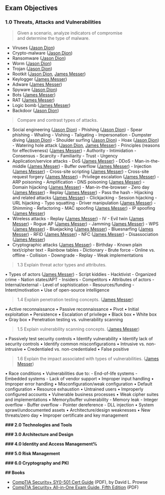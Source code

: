 ## Exam Objectives

### 1.0 Threats, Attacks and Vulnerabilities

> Given a scenario, analyze indicators of compromise  
> and determine the type of malware.

- Viruses ([Jason Dion](~https://www.udemy.com/program/comptia-security/learn/2015076/lecture/12836596#overview~))
- Crypto-malware ([Jason Dion](~https://www.udemy.com/program/comptia-security/learn/2015076/lecture/12836594#overview~))
- Ransomware ([Jason Dion](~https://www.udemy.com/program/comptia-security/learn/2015076/lecture/12836640#overview~))
- Worm ([Jason Dion](~https://www.udemy.com/program/comptia-security/learn/2015076/lecture/12836604#overview~))
- Trojan ([Jason Dion](~https://www.udemy.com/program/comptia-security/learn/2015076/lecture/12836608#overview~))
- Rootkit ([Jason Dion](~https://www.udemy.com/program/comptia-security/learn/2015076/lecture/12836814#overview~), [James Messer](~https://www.youtube.com/watch?v=GpoWRVA4QXE&list=PLG49S3nxzAnnVhoAaL4B6aMFDQ8_gdxAy&index=7~))
- Keylogger ([James Messer](~https://www.youtube.com/watch?v=OqS6CDP8N2w&list=PLG49S3nxzAnnVhoAaL4B6aMFDQ8_gdxAy&index=8~))
- Adware ([James Messer](~https://www.youtube.com/watch?v=pO_ln-cSY0Y&list=PLG49S3nxzAnnVhoAaL4B6aMFDQ8_gdxAy&index=9~))
- Spyware ([Jason Dion](~https://www.udemy.com/program/comptia-security/learn/2015076/lecture/12836642#overview~))
- Bots ([James Messer](~https://www.youtube.com/watch?v=5kA2ney8r1Y&list=PLG49S3nxzAnnVhoAaL4B6aMFDQ8_gdxAy&index=10~))
- RAT ([James Messer](~https://www.youtube.com/watch?v=ib8Phu54VYc&list=PLG49S3nxzAnnVhoAaL4B6aMFDQ8_gdxAy&index=6~))
- Logic bomb ([James Messer](~https://www.youtube.com/watch?v=aUemRyeKJs4&list=PLG49S3nxzAnnVhoAaL4B6aMFDQ8_gdxAy&index=11~))
- Backdoor ([Jason Dion](~https://www.udemy.com/program/comptia-security/learn/2015076/lecture/12838190#overview~))

> Compare and contrast types of attacks.

- Social engineering ([Jason Dion](~https://www.udemy.com/program/comptia-security/learn/2015076/lecture/13219886#overview~)) - Phishing ([Jason Dion](~https://www.udemy.com/program/comptia-security/learn/2015076/lecture/13219898#overview~)) - Spear phishing - Whaling - Vishing - Tailgating - Impersonation - Dumpster diving ([Jason Dion](~https://www.udemy.com/program/comptia-security/learn/2015076/lecture/13219900#overview~)) - Shoulder surfing ([Jason Dion](~https://www.udemy.com/program/comptia-security/learn/2015076/lecture/13219900#overview~)) - Hoax ([Jason Dion](~https://www.udemy.com/program/comptia-security/learn/2015076/lecture/13219900#overview~)) - Watering hole attack ([Jason Dion](~https://www.udemy.com/program/comptia-security/learn/2015076/lecture/13219900#overview~), [James Messer](~https://www.youtube.com/watch?v=cqvaD2Do7UI&list=PL5ysgoFoCpZEM8cboeHdRDePc2bOU9CN1&index=16~)) - Principles (reasons for effectiveness) ([James Messer](~https://www.youtube.com/watch?v=xrdYV7bXQVc&list=PL5ysgoFoCpZEM8cboeHdRDePc2bOU9CN1&index=17~)) - Authority - Intimidation - Consensus - Scarcity - Familiarity - Trust - Urgency
- Application/service attacks - DoS ([James Messer](https://www.youtube.com/watch?v=Y9LFN4Ajw6c&list=PL5ysgoFoCpZEM8cboeHdRDePc2bOU9CN1&index=18&t=3s)) - DDoS - Man-in-the-middle ([James Messer](https://www.youtube.com/watch?v=EHCN1uzac_w&list=PL5ysgoFoCpZEM8cboeHdRDePc2bOU9CN1&index=19)) - Buffer overflow ([James Messer](https://www.youtube.com/watch?v=TSeqEN-ZXe4&list=PL5ysgoFoCpZEM8cboeHdRDePc2bOU9CN1&index=20])) - Injection ([James Messer](https://www.youtube.com/watch?v=81yiRyGG29Y&list=PL5ysgoFoCpZEM8cboeHdRDePc2bOU9CN1&index=21)) - Cross-site scripting ([James Messer](https://www.youtube.com/watch?v=AjsYOMatAcg&list=PL5ysgoFoCpZEM8cboeHdRDePc2bOU9CN1&index=22)) - Cross-site request forgery ([James Messer](https://www.youtube.com/watch?v=rbP2jwEDlBM&list=PL5ysgoFoCpZEM8cboeHdRDePc2bOU9CN1&index=23)) - Privilege escalation ([James Messer](https://www.youtube.com/watch?v=KDIfL6meNQs&list=PL5ysgoFoCpZEM8cboeHdRDePc2bOU9CN1&index=24)) - ARP poisoning - Amplification - DNS poisoning ([James Messer](https://www.youtube.com/watch?v=c76GbfM_QsI&list=PL5ysgoFoCpZEM8cboeHdRDePc2bOU9CN1&index=25)) - Domain hijacking ([James Messer](https://www.youtube.com/watch?v=c76GbfM_QsI&list=PL5ysgoFoCpZEM8cboeHdRDePc2bOU9CN1&index=25)) - Man-in-the-browser - Zero day ([James Messer](https://www.youtube.com/watch?v=0zeEGYENgoo&list=PL5ysgoFoCpZEM8cboeHdRDePc2bOU9CN1&index=27)) - Replay ([James Messer](https://www.youtube.com/watch?v=jy8USm8pIYM&list=PL5ysgoFoCpZEM8cboeHdRDePc2bOU9CN1&index=28)) - Pass the hash - Hijacking and related attacks ([James Messer](https://www.youtube.com/watch?v=f2VK7jq-s5A&list=PL5ysgoFoCpZEM8cboeHdRDePc2bOU9CN1&index=29)) - Clickjacking - Session hijacking - URL hijacking - Typo squatting - Driver manipulation ([James Messer](https://www.youtube.com/watch?v=yQb2A-KoA6Y&list=PL5ysgoFoCpZEM8cboeHdRDePc2bOU9CN1&index=26)) - Shimming - Refactoring - MAC spoofing ([James Messer](https://www.youtube.com/watch?v=Esqo90Lg4PQ&list=PL5ysgoFoCpZEM8cboeHdRDePc2bOU9CN1&index=30)) - IP spoofing ([James Messer](https://www.youtube.com/watch?v=Esqo90Lg4PQ&list=PL5ysgoFoCpZEM8cboeHdRDePc2bOU9CN1&index=30))
- Wireless attacks - Replay ([James Messer](https://www.youtube.com/watch?v=1Mx4Ld7PF0s&list=PL5ysgoFoCpZEM8cboeHdRDePc2bOU9CN1&index=31)) - IV - Evil twin ([James Messer](https://www.youtube.com/watch?v=XqAn2iR9Cc0&list=PL5ysgoFoCpZEM8cboeHdRDePc2bOU9CN1&index=32)) - Rogue AP ([James Messer](https://www.youtube.com/watch?v=XqAn2iR9Cc0&list=PL5ysgoFoCpZEM8cboeHdRDePc2bOU9CN1&index=32)) - Jamming ([James Messer](https://www.youtube.com/watch?v=wqq_uWVqFso&list=PL5ysgoFoCpZEM8cboeHdRDePc2bOU9CN1&index=33)) - WPS ([James Messer](https://www.youtube.com/watch?v=drHyM--ZY5c&list=PL5ysgoFoCpZEM8cboeHdRDePc2bOU9CN1&index=34)) - Bluejacking ([James Messer](https://www.youtube.com/watch?v=ofTKPoLOxnA&list=PL5ysgoFoCpZEM8cboeHdRDePc2bOU9CN1&index=35)) - Bluesnarfing ([James Messer](https://www.youtube.com/watch?v=ofTKPoLOxnA&list=PL5ysgoFoCpZEM8cboeHdRDePc2bOU9CN1&index=35)) - RFID ([James Messer](https://www.youtube.com/watch?v=GXck1pf7-KE&list=PL5ysgoFoCpZEM8cboeHdRDePc2bOU9CN1&index=36)) - NFC ([James Messer](https://www.youtube.com/watch?v=GXck1pf7-KE&list=PL5ysgoFoCpZEM8cboeHdRDePc2bOU9CN1&index=36)) - Disassociation ([James Messer](https://www.youtube.com/watch?v=nRIND-GNiLM&list=PL5ysgoFoCpZEM8cboeHdRDePc2bOU9CN1&index=37))
- Cryptographic attacks ([James Messer](https://www.youtube.com/watch?v=wjcT1A2CGJo&list=PL5ysgoFoCpZEM8cboeHdRDePc2bOU9CN1&index=38)) - Birthday - Known plain text/cipher text - Rainbow tables - Dictionary - Brute force - Online vs. offline - Collision - Downgrade - Replay - Weak implementations

> 1.3 Explain threat actor types and attributes.

• Types of actors ([James Messer](https://www.youtube.com/watch?v=_c61C63lFMg&list=PL5ysgoFoCpZEM8cboeHdRDePc2bOU9CN1&index=39)) - Script kiddies - Hacktivist - Organized crime - Nation states/APT - Insiders - Competitors
• Attributes of actors - Internal/external - Level of sophistication - Resources/funding - Intent/motivation
• Use of open-source intelligence

> 1.4 Explain penetration testing concepts. ([James Messer](https://www.youtube.com/watch?v=AbVbqF-UmHc&list=PL5ysgoFoCpZEM8cboeHdRDePc2bOU9CN1&index=40))

• Active reconnaissance
• Passive reconnaissance
• Pivot
• Initial exploitation
• Persistence
• Escalation of privilege
• Black box
• White box
• Gray box
• Penetration testing vs. vulnerability scanning

> 1.5 Explain vulnerability scanning concepts. ([James Messer](https://www.youtube.com/watch?v=HukLd-6C4Ew&list=PL5ysgoFoCpZEM8cboeHdRDePc2bOU9CN1&index=41))

• Passively test security controls
• Identify vulnerability
• Identify lack of security controls
• Identify common misconfigurations
• Intrusive vs. non-intrusive
• Credentialed vs. non-credentialed
• False positive

> 1.6 Explain the impact associated with types of vulnerabilities. ([James Messer](https://www.youtube.com/watch?v=1UNCDsrDTu4&list=PL5ysgoFoCpZEM8cboeHdRDePc2bOU9CN1&index=42))

• Race conditions
• Vulnerabilities due to: - End-of-life systems - Embedded systems - Lack of vendor support
• Improper input handling
• Improper error handling
• Misconfiguration/weak configuration
• Default configuration
• Resource exhaustion
• Untrained users
• Improperly configured accounts
• Vulnerable business processes
• Weak cipher suites and implementations
• Memory/buffer vulnerability - Memory leak - Integer overflow - Buffer overflow - Pointer dereference - DLL injection
• System sprawl/undocumented assets
• Architecture/design weaknesses
• New threats/zero day
• Improper certificate and key management

**### 2.0 Technologies and Tools**

**### 3.0 Architecture and Design**

**### 4.0 Identity and Access Management%**

**### 5.0 Risk Management**

**### 6.0 Cryptography and PKI**

**## Books**

- [CompTIA Security+ SY0-501 Cert Guide](~https://ptgmedia.pearsoncmg.com/images/9780789758996/samplepages/9780789758996_SampleCh08.pdf~) (PDF), by David L. Prowse
- [CompTIA Security+ All-in-One Exam Guide, Fifth Edition](~https://keyhannet.com/wp-content/uploads/2018/11/Wm.-Arthur-Conklin_-Gregory-White-CompTIA-Security-All-in-One-Exam-Guide-Exam-SY0-501-2017-McGraw-Hill.pdf~) (PDF)
